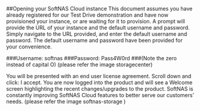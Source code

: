 ##Opening your SoftNAS Cloud instance
This document assumes you have already registered for our Test Drive demonstration and
have now provisioned your instance, or are waiting for it to provision. A prompt will provide
the URL of your instance and the default username and password. Simply navigate to the
URL provided, and enter the default username and password. The default username and
password have been provided for your convenience.

###Username: softnas
###Password: Pass4W0rd
###(Note the zero instead of capital O)
(please refer the image storagecenter)

You will be presented with an end user license agreement. Scroll down and click: I accept.
You are now logged into the product and will see a Welcome screen highlighting the
recent changes/upgrades to the product. SoftNAS is constantly improving SoftNAS Cloud
features to better serve our customers’ needs.
(please refer the image softnas-storage )